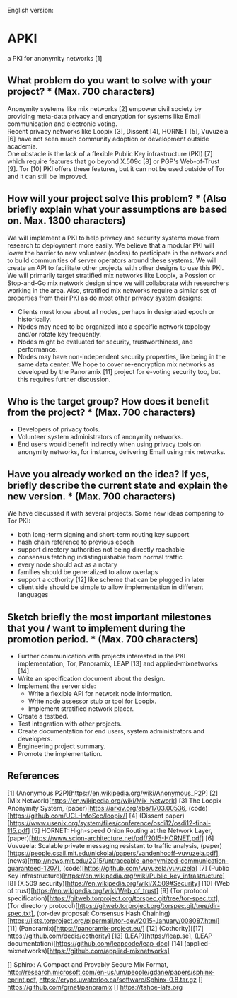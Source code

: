 
English version:

# APKI

a PKI for anonymity networks [1]

## What problem do you want to solve with your project? * (Max. 700 characters)
Anonymity systems like mix networks [2] empower civil society by providing meta-data privacy and encryption for systems like Email communication and electronic voting.  
Recent privacy networks like Loopix [3], Dissent [4], HORNET [5], Vuvuzela [6] have not seen much community adoption or development outside academia.  
One obstacle is the lack of a flexible Public Key infrastructure (PKI) [7] which require features that go beyond X.509c [8] or PGP's Web-of-Trust [9]. Tor [10] PKI offers these features, but it can not be used outside of Tor and it can still be improved.

## How will your project solve this problem? * (Also briefly explain what your assumptions are based on. Max. 1300 characters)
We will implement a PKI to help privacy and security systems move from research to deployment more easily. We believe that a modular PKI will lower the barrier to new volunteer (nodes) to participate in the network and to build communities of server operators around these systems. We will create an API to facilitate other projects with other designs to use this PKI.
We will primarily target stratified mix networks like Loopix, a Possion or Stop-and-Go mix network design since we will collaborate with researchers working in the area. Also, stratified mix networks require a similar set of properties from their PKI as do most other privacy system designs:
- Clients must know about all nodes, perhaps in designated epoch or historically.
- Nodes may need to be organized into a specific network topology and/or rotate key frequently.
- Nodes might be evaluated for security, trustworthiness,  and performance.
- Nodes may have non-independent security properties, like being in the same data center.
We hope to cover re-encryption mix networks as developed by the Panoramix [11] project for e-voting security too, but this requires further discussion.

## Who is the target group? How does it benefit from the project? * (Max. 700 characters)

- Developers of privacy tools.
- Volunteer system administrators of anonymity networks.
- End users would benefit indirectly when using privacy tools on anonymity networks, for instance, delivering Email using mix networks.

## Have you already worked on the idea? If yes, briefly describe the current state and explain the new version. * (Max. 700 characters)

We have discussed it with several projects. Some new ideas comparing to Tor PKI:
- both long-term signing and short-term routing key support
- hash chain reference to previous epoch
- support directory authorities not being directly reachable
- consensus fetching indistinguishable from normal traffic
- every node should act as a notary
- families should be generalized to allow overlaps
- support a cothority [12] like scheme that can be plugged in later
- client side should be simple to allow implementation in different languages

## Sketch briefly the most important milestones that you / want to implement during the promotion period. * (Max. 700 characters)

- Further communication with projects interested in the PKI implementation, Tor, Panoramix, LEAP [13] and applied-mixnetworks [14].
- Write an specification document about the design.
- Implement the server side:
  - Write a flexible API for network node information.
  - Write node assessor stub or tool for Loopix.
  - Implement stratified network placer.
- Create a testbed.
- Test integration with other projects.
- Create documentation for end users, system administrators and developers.
- Engineering project summary.
- Promote the implementation.


## References

[1] (Anonymous P2P)[https://en.wikipedia.org/wiki/Anonymous_P2P]
[2] (Mix Network)[https://en.wikipedia.org/wiki/Mix_Network]
[3] The Loopix Anonymity System, (paper)[https://arxiv.org/abs/1703.00536, (code)[https://github.com/UCL-InfoSec/loopix/]
[4] (Dissent paper)[https://www.usenix.org/system/files/conference/osdi12/osdi12-final-115.pdf]
[5] HORNET: High-speed Onion Routing at the Network Layer, (paper)[https://www.scion-architecture.net/pdf/2015-HORNET.pdf]
[6] Vuvuzela: Scalable private messaging resistant to traffic analysis, (paper)[https://people.csail.mit.edu/nickolai/papers/vandenhooff-vuvuzela.pdf], (news)[http://news.mit.edu/2015/untraceable-anonymized-communication-guaranteed-1207], (code)[https://github.com/vuvuzela/vuvuzela]
[7] (Public Key infrastructure)[https://en.wikipedia.org/wiki/Public_key_infrastructure]
[8] (X.509 security)[https://en.wikipedia.org/wiki/X.509#Security]
[10] (Web of trust)[https://en.wikipedia.org/wiki/Web_of_trust]
[9] (Tor protocol specification)[https://gitweb.torproject.org/torspec.git/tree/tor-spec.txt], (Tor directory protocol)[https://gitweb.torproject.org/torspec.git/tree/dir-spec.txt], (tor-dev proposal: Consensus Hash Chaining)[https://lists.torproject.org/pipermail/tor-dev/2015-January/008087.html]
[11] (Panoramix)[https://panoramix-project.eu/]
[12] (Cothority)[[17] https://github.com/dedis/cothority]
[13] (LEAP)[https://leap.se], (LEAP documentation)[https://github.com/leapcode/leap_doc]
[14] (applied-mixnetworks)[https://github.com/applied-mixnetworks]

[] Sphinx: A Compact and Provably Secure Mix Format,
http://research.microsoft.com/en-us/um/people/gdane/papers/sphinx-eprint.pdf, https://cryps.uwaterloo.ca/software/Sphinx-0.8.tar.gz
[] https://github.com/grnet/panoramix
[] https://tahoe-lafs.org
